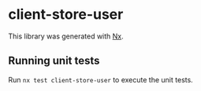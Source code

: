 # client-store-user

This library was generated with [Nx](https://nx.dev).

## Running unit tests

Run `nx test client-store-user` to execute the unit tests.
